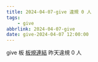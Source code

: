 ```yaml
---
title: 2024-04-07-give 違規 0 人
tags:
    - give
abbrlink: 2024-04-07-give
date: give-2024-04-07 12:00:00
---
```

give 板 [板規連結](https://www.ptt.cc/bbs/give/M.1612495900.A.C32.html)
昨天違規 0 人
